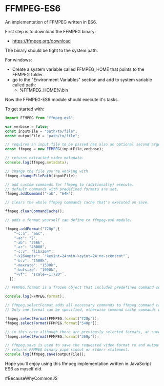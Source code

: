 # FFMPEG-ES6

An implementation of FFMPEG written in ES6.

First step is to download the FFMPEG binary:

- https://ffmpeg.org/download

The binary should be tight to the system path.

For windows:

- Create a system variable called FFMPEG_HOME that points to the FFMPEG folder.
- go to the "Environment Variables" section and add to system variable called path:
  - %FFMPEG_HOME%\bin

Now the FFMPEG-ES6 module should execute it's tasks.

To get started with:

```JavaScript
import FFMPEG from "ffmpeg-es6";

var verbose = false;
const inputFile = "path/to/file";
const outputFile = "path/to/file";

// requires an input file to be passed has also an optional second argument to specify is execution should be verbose.
const ffmpeg = new FFMPEG(inputFile,verbose);

// returns extracted video metadata.
console.log(ffmpeg.metadata);

// change the file you're working with.
ffmpeg.changeFilePath(inputFile);

// add custom commands for ffmpeg to (aditionally) execute.
// default commands with predefined formats are set.
ffmpeg.addCommand("-ab", "64k");

// clears the whole ffmpeg commands cache that's executed on save.

ffmpeg.clearCommandCache();

// adds a format yourself can define to ffmpeg-es6 module.

ffmpeg.addFormat("720p",{
    "-c:a": "aac",
    "-ac": "2",
    "-ab": "256k",
    "-ar": "48000",
    "-c:v": "libx264",
    "-x264opts": `"keyint=24:min-keyint=24:no-scenecut"`,
    "-b:v": "1500k",
    "-maxrate": "1500k",
    "-bufsize": "1000k",
    "-vf": `"scale=-1:720"`,
  });

// FFMPEG.format is a frozen object that includes predefined command sets that produce a specific video format.

console.log(FFMPEG.format);

// ffmpeg.selectFormat adds all necessary commands to ffmpeg command cache in order to execute the production for the specified video format.
// Only one format can be specified, otherwise command cache commands will get overwritten with newly choosen format properties.

ffmpeg.selectFormat(FFMPEG.format["720p"]);
ffmpeg.selectFormat(FFMPEG.format["540p"]);

// in this case although there are previously selected formats, at save, format "360p" will be returned.
ffmpeg.selectFormat(FFMPEG.format["360p"]);

// ffmpeg.save is used to save the requested video format to and output file and is async.
// returns FFMPEG binary pipe stdout or stderr statement.
console.log(ffmpeg.save(outputFile));
```

Hope you'll enjoy using this ffmpeg implementation written in JavaScript ES6 as myself did.

#BecauseWhyCommonJS
